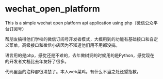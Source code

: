 wechat_open_platform
====================

This is a simple wechat open platform api application using php（微信公众平台订阅号）

帮朋友搞得他们学校的微信订阅号开发者模式，大概用到的功能有基础接口和自定义菜单，高级接口和微信小店因为不知道他们用不用都没搞。

语言用的是php，感觉还是不难的，去年做树洞的时候用的是Python，感觉现在的开发者文档比去年友好了很多。

代码里面的注释都很清楚了。本人web菜鸡，有什么不当之处还望指教。